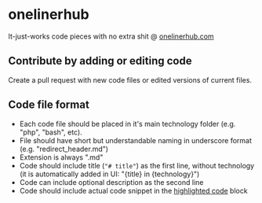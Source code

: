 # onelinerhub
It-just-works code pieces with no extra shit @ [onelinerhub.com](https://onelinerhub.com/)

## Contribute by adding or editing code
Create a pull request with new code files or edited versions of current files.

## Code file format
- Each code file should be placed in it's main technology folder (e.g. "php", "bash", etc).
- File should have short but understandable naming in underscore format (e.g. "redirect_header.md")
- Extension is always ".md"
- Code should include title (```"# title"```) as the first line, without technology (it is automatically added in UI: "{title} in {technology}")
- Code can include optional description as the second line
- Code should include actual code snippet in the [highlighted code](https://guides.github.com/features/mastering-markdown/) block

